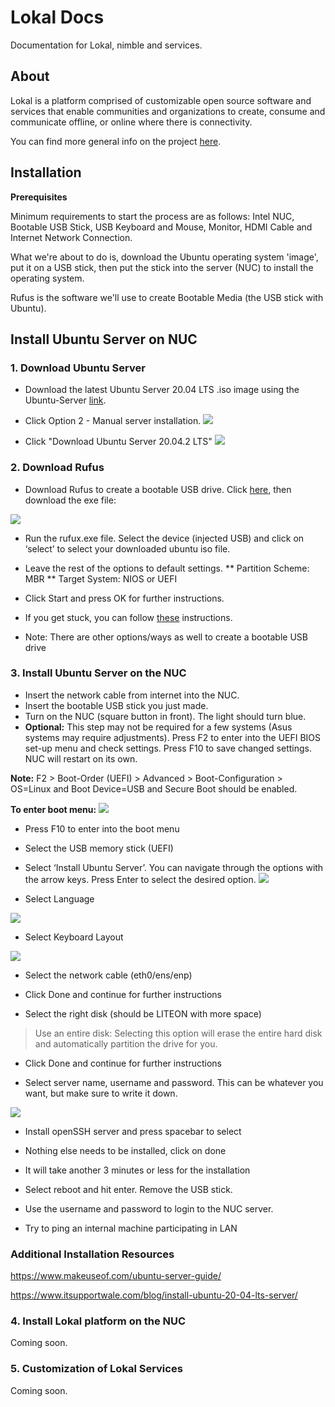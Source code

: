 # Lokal Docs
Documentation for Lokal, nimble and services.



## About

Lokal is a platform comprised of customizable open source software and services that enable communities and organizations to create, consume and communicate offline, or online where there is connectivity.

You can find more general info on the project [here](https://github.com/Wakoma/lokal/).


## Installation

**Prerequisites**

Minimum requirements to start the process are as follows: Intel NUC, Bootable USB Stick, USB Keyboard and Mouse, Monitor, HDMI Cable  and Internet Network Connection.

What we're about to do is, download the Ubuntu operating system 'image', put it on a USB stick, then put the stick into the server (NUC) to install the operating system.

Rufus is the software we'll use to create Bootable Media (the USB stick with Ubuntu). 



## Install Ubuntu Server on NUC

### 1. Download Ubuntu Server
* Download the latest Ubuntu Server 20.04 LTS .iso image using the Ubuntu-Server [link](https://ubuntu.com/download/server). 
* Click Option 2 - Manual server installation.
![](https://i.imgur.com/KVn3rV1.png)

* Click "Download Ubuntu Server 20.04.2 LTS"
![](https://i.imgur.com/Kv0stXZ.png)



### 2. Download Rufus


* Download Rufus to create a bootable USB drive. Click [here](http://rufus.ie/en/), then download the exe file:

![](https://i.imgur.com/BK7acFt.png)

* Run the rufux.exe file. Select the device (injected USB) and click on ‘select’ to select your downloaded ubuntu iso file.

* Leave the rest of the options to default settings.
**  Partition Scheme: MBR
** Target System: NIOS or UEFI

* Click Start and press OK for further instructions.

* If you get stuck, you can follow [these](https://ubuntu.com/tutorials/create-a-usb-stick-on-windows#1-overview) instructions.
* Note: There are other options/ways as well to create a bootable USB drive


### 3. Install Ubuntu Server on the NUC

* Insert the network cable from internet into the NUC.
* Insert the bootable USB stick you just made.
* Turn on the NUC (square button in front). The light should turn blue.
* **Optional:** This step may not be required for a few systems (Asus systems may require adjustments). Press F2 to enter into the UEFI BIOS set-up menu and check settings. Press F10 to save changed settings. NUC will restart on its own.

**Note:** F2 > Boot-Order (UEFI) > Advanced > Boot-Configuration > OS=Linux and Boot Device=USB and Secure Boot should be enabled.

**To enter boot menu:**
![](https://i.imgur.com/FgdVCKs.png)


* Press F10 to enter into the boot menu
* Select the USB memory stick (UEFI)
* Select ‘Install Ubuntu Server’. You can navigate through the options with the arrow keys. Press Enter to select the desired option. 
![](https://i.imgur.com/kOa4AwA.png)

* Select Language

![](https://i.imgur.com/gB2BIAL.png)


* Select Keyboard Layout

![](https://i.imgur.com/zPvstcc.png)


* Select the network cable (eth0/ens/enp)


* Click Done and continue for further instructions

* Select the right disk (should be LITEON with more space)

> Use an entire disk: Selecting this option will erase the entire hard disk and automatically partition the drive for you.

* Click Done and continue for further instructions


* Select server name, username and password.  This can be whatever you want, but make sure to write it down.

![](https://i.imgur.com/Cme8vsL.png)



* Install openSSH server and press spacebar to select 


* Nothing else needs to be installed, click on done


* It will take another 3 minutes or less for the installation


* Select reboot and hit enter. Remove the USB stick. 


* Use the username and password to login to the NUC server.


* Try to ping an internal machine participating in LAN



### Additional Installation Resources

https://www.makeuseof.com/ubuntu-server-guide/

https://www.itsupportwale.com/blog/install-ubuntu-20-04-lts-server/



### 4. Install Lokal platform on the NUC

Coming soon.


### 5. Customization of Lokal Services

Coming soon.
